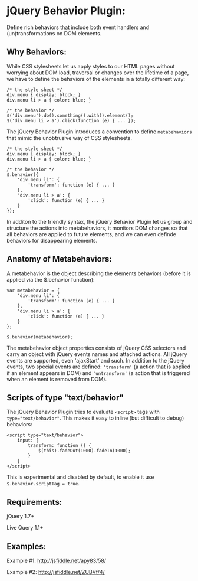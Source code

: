 # jQuery Behavior Plugin:
Define rich behaviors that include both event handlers and (un)transformations on DOM elements.

## Why Behaviors:
While CSS stylesheets let us apply styles to our HTML pages without worrying about DOM load, traversal or changes over the lifetime of a page, we have to define the behaviors of the elements in a totally different way:

    /* the style sheet */
    div.menu { display: block; }
    div.menu li > a { color: blue; }

    /* the behavior */
    $('div.menu').do().something().with().element();
    $('div.menu li > a').click(function (e) { ... });


The jQuery Behavior Plugin introduces a convention to define `` metabehaviors `` that mimic the unobtrusive way of CSS stylesheets.

    /* the style sheet */
    div.menu { display: block; }
    div.menu li > a { color: blue; }

    /* the behavior */
    $.behavior({
        'div.menu li': {
            'transform': function (e) { ... }
        },
        'div.menu li > a': {
            'click': function (e) { ... }
        }
    });


In additon to the friendly syntax, the jQuery Behavior Plugin let us group and structure the actions into metabehaviors, it monitors DOM changes so that all behaviors are applied to future elements, and we can even definde behaviors for disappearing elements.


## Anatomy of Metabehaviors:
A metabehavior is the object describing the elements behaviors (before it is applied via the $.behavior function):

    var metabehavior = {
        'div.menu li': {
            'transform': function (e) { ... }
        },
        'div.menu li > a': {
            'click': function (e) { ... }
        }
    };

    $.behavior(metabehavior);

The metabehavior object properties consists of jQuery CSS selectors and carry an object with jQuery events names and attached actions. All jQuery events are supported, even 'ajaxStart' and such. In addition to the jQuery events, two special events are defined: `` 'transform' `` (a action that is applied if an element appears in DOM) and `` 'untransform' `` (a action that is triggered when an element is removed from DOM).

## Scripts of type "text/behavior"
The jQuery Behavior Plugin tries to evaluate `<script>` tags with `type="text/behavior"`. This makes it easy to inline (but difficult to debug) behaviors:

    <script type="text/behavior">
        input: {
            transform: function () {
                $(this).fadeOut(1000).fadeIn(1000);
            }
        }
    </script>

This is experimental and disabled by default, to enable it use `$.behavior.scriptTag = true`.

## Requirements:
jQuery 1.7+

Live Query 1.1+

## Examples:
Example #1: http://jsfiddle.net/apy83/58/

Example #2: http://jsfiddle.net/ZUBVf/4/

